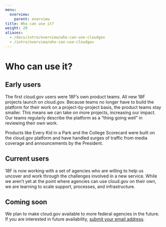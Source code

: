 ```yaml
---
menu:
  overview:
    parent: overview
title: Who can use it?
weight: 20
aliases:
  - /docs/intro/overview/who-can-use-cloudgov
  - /intro/overview/who-can-use-cloudgov
---
```


# Who can use it?

## Early users
The first cloud.gov users were 18F’s own product teams. All new 18F projects launch on cloud.gov. Because teams no longer have to build the platform for their work on a project-by-project basis, the product teams stay smaller. This means we can take on more projects, increasing our impact. Our teams regularly describe the platform as a “thing going well” in reviewing their own work.

Products like Every Kid in a Park and the College Scorecard were built on the cloud.gov platform and have handled surges of traffic from media coverage and announcements by the President.

## Current users
18F is now working with a set of agencies who are willing to help us uncover and work through the challenges involved in a new service. While we aren’t yet at the point where agencies can use cloud.gov on their own, we are learning to scale support, processes, and infrastructure.

## Coming soon
We plan to make cloud.gov available to more federal agencies in the future. If you are interested in future availability, [submit your email address](https://cloud.gov/#contact).
